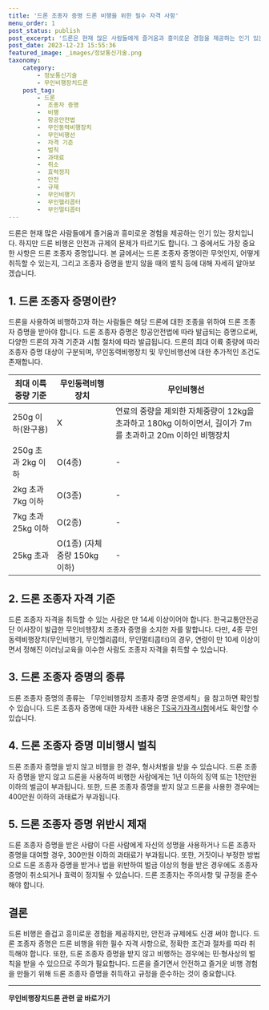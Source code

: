 ```yaml
---
title: '드론 조종자 증명 드론 비행을 위한 필수 자격 사항'
menu_order: 1
post_status: publish
post_excerpt: '드론은 현재 많은 사람들에게 즐거움과 흥미로운 경험을 제공하는 인기 있는 장치입니다. 하지만 드론 비행은 안전과 규제의 문제가 따르기도 합니다. 그 중에서도 가장 중요한 사항은 드론 조종자 증명입니다. 본 글에서는 드론 조종자 증명이란 무엇인지, 어떻게 취득할 수 있는지, 그리고 조종자 증명을 받지 않을 때의 벌칙 등에 대해 자세히 알아보겠습니다.'
post_date: 2023-12-23 15:55:36
featured_image: _images/정보통신기술.png
taxonomy:
    category:
        - 정보통신기술
        - 무인비행장치드론
    post_tag:
        - 드론
        -  조종자 증명
        -  비행
        -  항공안전법
        -  무인동력비행장치
        -  무인비행선
        -  자격 기준
        -  벌칙
        -  과태료
        -  취소
        -  효력정지
        -  안전
        -  규제
        -  무인비행기
        -  무인헬리콥터
        -  무인멀티콥터
---
```



드론은 현재 많은 사람들에게 즐거움과 흥미로운 경험을 제공하는 인기 있는 장치입니다. 하지만 드론 비행은 안전과 규제의 문제가 따르기도 합니다. 그 중에서도 가장 중요한 사항은 드론 조종자 증명입니다. 본 글에서는 드론 조종자 증명이란 무엇인지, 어떻게 취득할 수 있는지, 그리고 조종자 증명을 받지 않을 때의 벌칙 등에 대해 자세히 알아보겠습니다. 

## 1. 드론 조종자 증명이란?

드론을 사용하여 비행하고자 하는 사람들은 해당 드론에 대한 조종을 위하여 드론 조종자 증명을 받아야 합니다. 드론 조종자 증명은 항공안전법에 따라 발급되는 증명으로써, 다양한 드론의 자격 기준과 시험 절차에 따라 발급됩니다. 드론의 최대 이륙 중량에 따라 조종자 증명 대상이 구분되며, 무인동력비행장치 및 무인비행선에 대한 추가적인 조건도 존재합니다.

|최대 이륙 중량 기준|무인동력비행장치|무인비행선|
|---|---|---|
|250g 이하(완구용)|X|연료의 중량을 제외한 자체중량이 12kg을 초과하고 180kg 이하이면서, 길이가 7m를 초과하고 20m 이하인 비행장치|
|250g 초과 2kg 이하|O(4종)|-|
|2kg 초과 7kg 이하|O(3종)|-|
|7kg 초과 25kg 이하|O(2종)|-|
|25kg 초과|O(1종) (자체중량 150kg 이하)|-|

## 2. 드론 조종자 자격 기준

드론 조종자 자격을 취득할 수 있는 사람은 만 14세 이상이어야 합니다. 한국교통안전공단 이사장이 발급한 무인비행장치 조종자 증명을 소지한 자를 말합니다. 다만, 4종 무인동력비행장치(무인비행기, 무인헬리콥터, 무인멀티콥터)의 경우, 연령이 만 10세 이상이면서 정해진 이러닝교육을 이수한 사람도 조종자 자격을 취득할 수 있습니다.

## 3. 드론 조종자 증명의 종류

드론 조종자 증명의 종류는 「무인비행장치 조종자 증명 운영세칙」을 참고하면 확인할 수 있습니다. 드론 조종자 증명에 대한 자세한 내용은 [TS국가자격시험](www.lic.kotsa.or.kr)에서도 확인할 수 있습니다.

## 4. 드론 조종자 증명 미비행시 벌칙

드론 조종자 증명을 받지 않고 비행을 한 경우, 형사처벌을 받을 수 있습니다. 드론 조종자 증명을 받지 않고 드론을 사용하여 비행한 사람에게는 1년 이하의 징역 또는 1천만원 이하의 벌금이 부과됩니다. 또한, 드론 조종자 증명을 받지 않고 드론을 사용한 경우에는 400만원 이하의 과태료가 부과됩니다.

## 5. 드론 조종자 증명 위반시 제재

드론 조종자 증명을 받은 사람이 다른 사람에게 자신의 성명을 사용하거나 드론 조종자 증명을 대여할 경우, 300만원 이하의 과태료가 부과됩니다. 또한, 거짓이나 부정한 방법으로 드론 조종자 증명을 받거나 법을 위반하여 벌금 이상의 형을 받은 경우에도 조종자 증명이 취소되거나 효력이 정지될 수 있습니다. 드론 조종자는 주의사항 및 규정을 준수해야 합니다.

## 결론

드론 비행은 즐겁고 흥미로운 경험을 제공하지만, 안전과 규제에도 신경 써야 합니다. 드론 조종자 증명은 드론 비행을 위한 필수 자격 사항으로, 정확한 조건과 절차를 따라 취득해야 합니다. 또한, 드론 조종자 증명을 받지 않고 비행하는 경우에는 민·형사상의 벌칙을 받을 수 있으므로 주의가 필요합니다. 드론을 즐기면서 안전하고 즐거운 비행 경험을 만들기 위해 드론 조종자 증명을 취득하고 규정을 준수하는 것이 중요합니다.
<!-- wp:separator -->
<hr class="wp-block-separator has-alpha-channel-opacity"/>
<!-- /wp:separator -->

<!-- wp:group {"backgroundColor":"base","layout":{"type":"constrained"}} -->
<div class="wp-block-group has-base-background-color has-background"><!-- wp:paragraph {"align":"center","fontSize":"medium"} -->
<p class="has-text-align-center has-large-font-size"><strong>무인비행장치드론 관련 글 바로가기</strong></p>
<!-- /wp:paragraph -->


<!-- wp:latest-posts
{"categories":[{"id":35015,"count":19,"description":"","link":"https://uknowlaw.com/category/%eb%ac%b4%ec%9d%b8%eb%b9%84%ed%96%89%ec%9e%a5%ec%b9%98%eb%93%9c%eb%a1%a0/","name":"무인비행장치드론","slug":"무인비행장치드론","taxonomy":"category","parent":0,"meta":[],"_links":{"self":[{"href":"https://uknowlaw.com/wp-json/wp/v2/categories/35015"}],"collection":[{"href":"https://uknowlaw.com/wp-json/wp/v2/categories"}],"about":[{"href":"https://uknowlaw.com/wp-json/wp/v2/taxonomies/category"}],"wp:post_type":[{"href":"https://uknowlaw.com/wp-json/wp/v2/posts?categories=35015"}],"curies":[{"name":"wp","href":"https://api.w.org/{rel}","templated":true}]}}],"postsToShow":100,"excerptLength":28,"postLayout":"grid","columns":2,"featuredImageAlign":"left","featuredImageSizeSlug":"large","fontSize":"small"} /--></div>
<!-- /wp:group -->